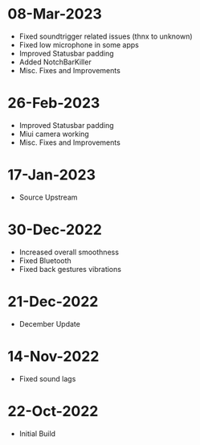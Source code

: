 # 08-Mar-2023
- Fixed soundtrigger related issues (thnx to unknown)
- Fixed low microphone in some apps
- Improved Statusbar padding
- Added NotchBarKiller
- Misc. Fixes and Improvements

# 26-Feb-2023
- Improved Statusbar padding
- Miui camera working
- Misc. Fixes and Improvements

# 17-Jan-2023
- Source Upstream

# 30-Dec-2022
- Increased overall smoothness
- Fixed Bluetooth
- Fixed back gestures vibrations

# 21-Dec-2022
- December Update

# 14-Nov-2022
- Fixed sound lags

# 22-Oct-2022
- Initial Build

